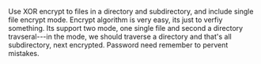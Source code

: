 Use XOR encrypt to files in a directory and subdirectory, and include single file encrypt mode.
Encrypt algorithm is very easy, its just to verfiy something.
Its support two mode, one single file and second a directory travseral---in the mode, we should traverse 
a directory and that's all subdirectory, next encrypted.
Password need remember to pervent mistakes.
